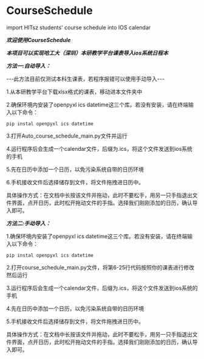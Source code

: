 # CourseSchedule
import HITsz students' course schedule into IOS calendar

***欢迎使用CourseSchedule***

***本项目可以实现哈工大（深圳）本研教学平台课表导入ios系统日程本***

***方法一:自动导入：***

---此方法目前仅测试本科生课表，若程序报错可以使用手动导入---
    
1.从本研教学平台下载xlsx格式的课表，移动进本文件夹中

2.确保环境内安装了openpyxl ics datetime这三个库。若没有安装，请在终端输入以下命令：

    pip instal openpyxl ics datetime
    
3.打开Auto_course_schedule_main.py文件并运行

4.运行程序后会生成一个calendar文件，后缀为.ics，将这个文件发送到ios系统的手机

5.先在日历中添加一个日历，以免污染系统自带的日历环境

6.手机接收文件后选择储存到文件，将文件拖拽进日历中。

具体操作方式：在文档中长按该文件并拖动，此时不要松手，用另一只手指退出文件界面，点开日历，此时松开拖动文件的手指。选择我们刚刚添加的日历，确认导入即可。


***方法二:手动导入：***

1.确保环境内安装了openpyxl ics datetime这三个库。若没有安装，请在终端输入以下命令：

    pip instal openpyxl ics datetime
    
2.打开course_schedule_main.py文件，将第6-25行代码按照你的课表进行修改然后运行

3.运行程序后会生成一个calendar文件，后缀为.ics，将这个文件发送到ios系统的手机

4.先在日历中添加一个日历，以免污染系统自带的日历环境

5.手机接收文件后选择储存到文件，将文件拖拽进日历中。

具体操作方式：在文档中长按该文件并拖动，此时不要松手，用另一只手指退出文件界面，点开日历，此时松开拖动文件的手指。选择我们刚刚添加的日历，确认导入即可。

